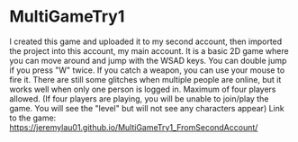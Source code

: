 # MultiGameTry1
I created this game and uploaded it to my second account, then imported the project into this account, my main account.
It is a basic 2D game where you can move around and jump with the WSAD keys. You can double jump if you press "W" twice. If you catch a weapon, you can use your mouse to fire it.
There are still some glitches when multiple people are online, but it works well when only one person is logged in. Maximum of four players allowed. (If four players are playing, you will be unable to join/play the game. You will see the "level" but will not see any characters appear)
Link to the game: https://jeremylau01.github.io/MultiGameTry1_FromSecondAccount/
